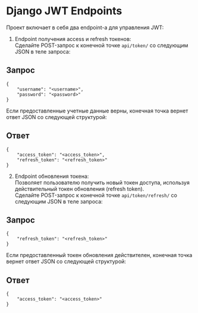 # Django JWT Endpoints
Проект включает в себя два endpoint-a для управления JWT:
1. Endpoint получения access и refresh токенов:\
Сделайте POST-запрос к конечной точке `api/token/` со следующим JSON в теле запроса:
## Запрос
```
{
    "username": "<username>",
    "password": "<password>"
}

```
Если предоставленные учетные данные верны, конечная точка вернет ответ JSON со следующей структурой:
## Ответ
```
{
    "access_token": "<access_token>",
    "refresh_token": "<refresh_token>"
}

```
2. Endpoint обновления токена:\
Позволяет пользователю получить новый токен доступа, используя действительный токен обновления (refresh token).\
Сделайте POST-запрос к конечной точке `api/token/refresh/` со следующим JSON в теле запроса:
## Запрос
```
{
    "refresh_token": "<refresh_token>"
}

```
Если предоставленный токен обновления действителен, конечная точка вернет ответ JSON со следующей структурой:
## Ответ
```
{
    "access_token": "<access_token>"
}

```

